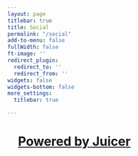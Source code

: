 ```yaml
---
layout: page
titlebar: true
title: Social
permalink: "/social"
add-to-menu: false
fullWidth: false
ft-image: ''
redirect_plugin:
  redirect_to: ''
  redirect_from: ''
widgets: false
widgets-bottom: false
more_settings:
  titlebar: true

---
```

<script src="https://assets.juicer.io/embed.js" type="text/javascript"></script>
<ul class="juicer-feed" data-feed-id="lennertderyck" data-gutter="50"><h1 class="referral"><a href="https://www.juicer.io">Powered by Juicer</a></h1></ul>